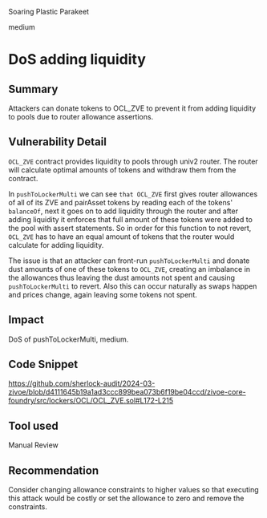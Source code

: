 Soaring Plastic Parakeet

medium

# DoS adding liquidity

## Summary
Attackers can donate tokens to OCL_ZVE to prevent it from adding liquidity to pools due to router allowance assertions.
## Vulnerability Detail
`OCL_ZVE` contract provides liquidity to pools through univ2 router. The router will calculate optimal amounts of tokens  and withdraw them from the contract.

In `pushToLockerMulti` we can see `that OCL_ZVE` first gives router allowances of all of its ZVE and pairAsset tokens by reading each of the tokens' `balanceOf`, next it goes on to add liquidity through the router and after adding liquidity it enforces that full amount of these tokens were added to the pool with assert statements. So in order for this function to not revert, `OCL_ZVE` has to have an equal amount of tokens that the router would calculate for adding liquidity.

The issue is that an attacker can front-run `pushToLockerMulti` and donate dust amounts of one of these tokens to `OCL_ZVE`, creating an imbalance in the allowances thus leaving the dust amounts not spent and causing `pushToLockerMulti` to revert. Also this can occur naturally as swaps happen and prices change, again leaving some tokens not spent.
## Impact
DoS of pushToLockerMulti, medium.
## Code Snippet
https://github.com/sherlock-audit/2024-03-zivoe/blob/d4111645b19a1ad3ccc899bea073b6f19be04ccd/zivoe-core-foundry/src/lockers/OCL/OCL_ZVE.sol#L172-L215
## Tool used

Manual Review

## Recommendation
Consider changing allowance constraints to higher values so that executing this attack would be costly or set the allowance to zero and remove the constraints.